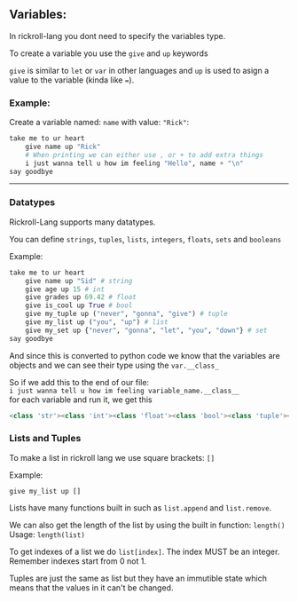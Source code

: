 ## Variables:

In rickroll-lang you dont need to specify the variables type.

To create a variable you use the `give` and `up` keywords

`give` is similar to `let` or `var` in other languages and `up` is used to asign a value to the variable (kinda like `=`).

### Example:
Create a variable named: `name` with value: `"Rick"`:
```py
take me to ur heart
    give name up "Rick" 
    # When printing we can either use , or + to add extra things 
    i just wanna tell u how im feeling "Hello", name + "\n"
say goodbye
```
---

### Datatypes

Rickroll-Lang supports many datatypes.

You can define `strings`, `tuples`, `lists`, `integers`, `floats`, `sets` and `booleans`

Example:

```py
take me to ur heart
    give name up "Sid" # string
    give age up 15 # int
    give grades up 69.42 # float
    give is_cool up True # bool
    give my_tuple up ("never", "gonna", "give") # tuple
    give my_list up ("you", "up") # list
    give my_set up {"never", "gonna", "let", "you", "down"} # set
say goodbye
```

And since this is converted to python code we know that the variables are objects and we can see their type using the `var.__class_`

So if we add this to the end of our file:  
`i just wanna tell u how im feeling variable_name.__class__`  
for each variable and run it, we get this
```py
<class 'str'><class 'int'><class 'float'><class 'bool'><class 'tuple'><class 'tuple'><class 'set'>
```

### Lists and Tuples

To make a list in rickroll lang we use square brackets: `[]`  

Example:
```
give my_list up []
```

Lists have many functions built in such as `list.append` and `list.remove`.   

We can also get the length of the list by using the built in function: `length()`   
Usage: `length(list)`

To get indexes of a list we do `list[index]`. The index MUST be an integer. Remember indexes start from 0 not 1. 

Tuples are just the same as list but they have an immutible state which means that the values in it can't be changed. 

